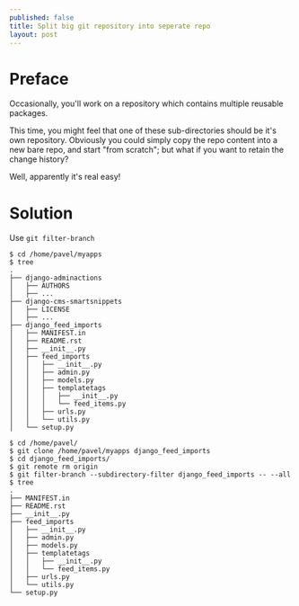 ```yaml
---
published: false
title: Split big git repository into seperate repo
layout: post
---
```

# Preface
Occasionally, you'll work on a repository which contains multiple reusable packages.

This time, you might feel that one of these sub-directories should be it's own repository. Obviously you could simply copy the repo content into a new bare repo, and start "from scratch"; but what if you want to retain the change history?

Well, apparently it's real easy!

# Solution

Use `git filter-branch`

    $ cd /home/pavel/myapps 
    $ tree
    .
    ├── django-adminactions
    │   ├── AUTHORS
    │   ├── ...
    ├── django-cms-smartsnippets
    │   ├── LICENSE
    │   ├── ...
    ├── django_feed_imports
    │   ├── MANIFEST.in
    │   ├── README.rst
    │   ├── __init__.py
    │   ├── feed_imports
    │   │   ├── __init__.py
    │   │   ├── admin.py
    │   │   ├── models.py
    │   │   ├── templatetags
    │   │   │   ├── __init__.py
    │   │   │   └── feed_items.py
    │   │   ├── urls.py
    │   │   └── utils.py
    │   └── setup.py

    $ cd /home/pavel/
    $ git clone /home/pavel/myapps django_feed_imports
    $ cd django_feed_imports/
    $ git remote rm origin
    $ git filter-branch --subdirectory-filter django_feed_imports -- --all
    $ tree
    .
    ├── MANIFEST.in
    ├── README.rst
    ├── __init__.py
    ├── feed_imports
    │   ├── __init__.py
    │   ├── admin.py
    │   ├── models.py
    │   ├── templatetags
    │   │   ├── __init__.py
    │   │   └── feed_items.py
    │   ├── urls.py
    │   └── utils.py
    └── setup.py
